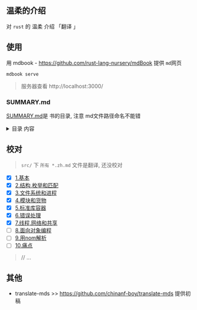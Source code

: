 ## 温柔的介绍

对 `rust` 的 温柔 介绍 「翻译 」

## 使用 

用 mdbook  - https://github.com/rust-lang-nursery/mdBook 提供 `md`网页

```
mdbook serve
```

> 服务器查看 http://localhost:3000/

### SUMMARY.md 

[SUMMARY.md](./src/SUMMARY.md)是 书的目录, 注意 md文件路径命名不能错

<details>

<summary> 目录 内容</summary>

``` m
# 概要

[介绍](./readme.zh.md)

-   [基本](./1-basics.zh.md)
-   [结构,枚举和匹配](./2-structs-enums-lifetimes.zh.md)
-   [文件系统和进程](./3-filesystem.zh.md)
-   [模块和货物](./4-modules.zh.md)
-   [标准库容器](./5-stdlib-containers.zh.md)
-   [错误处理](./6-error-handling.zh.md)
-   [线程,网络和共享](./7-shared-and-networking.zh.md)
-   [面向对象编程](./object-orientation.zh.md)
-   [用nom解析](./nom-intro.zh.md)
-   [痛点](./pain-points.zh.md)

```

</details>


## 校对

> `src/` 下 `所有 *.zh.md` 文件是翻译, 还没校对


- [x] [1.基本](./src/1-basics.zh.md)
- [x] [2.结构,枚举和匹配](./src/2-structs-enums-lifetimes.zh.md)
- [x] [3.文件系统和进程](./src/3-filesystem.zh.md)
- [x] [4.模块和货物](./src/4-modules.zh.md)
- [x] [5.标准库容器](./src/5-stdlib-containers.zh.md)
- [x] [6.错误处理](./src/6-error-handling.zh.md)
- [x] [7.线程,网络和共享](./src/7-shared-and-networking.zh.md)
- [ ] [8.面向对象编程](./src/object-orientation.zh.md)
- [ ] [9.用nom解析](./src/nom-intro.zh.md)
- [ ] [10.痛点](./src/pain-points.zh.md)

> // ...


## 其他

- translate-mds >> https://github.com/chinanf-boy/translate-mds 提供初稿
